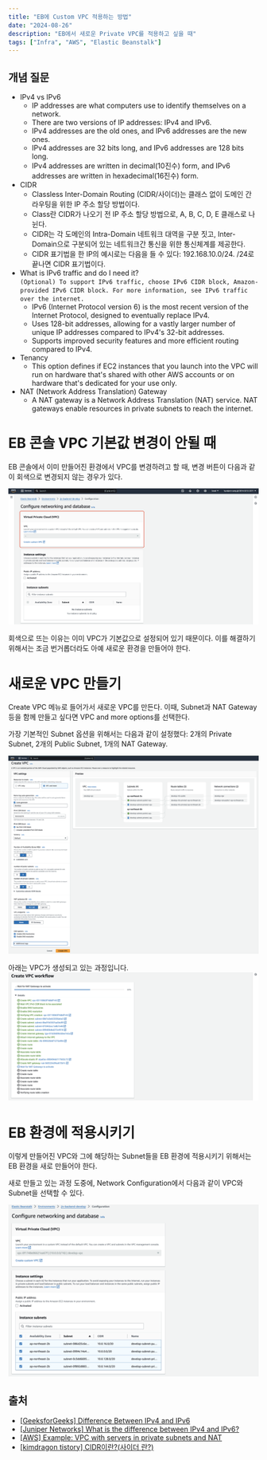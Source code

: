 ```yaml
---
title: "EB에 Custom VPC 적용하는 방법"
date: "2024-08-26"
description: "EB에서 새로운 Private VPC를 적용하고 싶을 때"
tags: ["Infra", "AWS", "Elastic Beanstalk"]
---
```


## 개념 질문
- IPv4 vs IPv6
    - IP addresses are what computers use to identify themselves on a network.
    - There are two versions of IP addresses: IPv4 and IPv6.
    - IPv4 addresses are the old ones, and IPv6 addresses are the new ones.
    - IPv4 addresses are 32 bits long, and IPv6 addresses are 128 bits long.
    - IPv4 addresses are written in decimal(10진수) form, and IPv6 addresses are written in hexadecimal(16진수) form.
- CIDR
    - Classless Inter-Domain Routing (CIDR/사이더)는 클래스 없이 도메인 간 라우팅을 위한 IP 주소 할당 방법이다.
    - Class란 CIDR가 나오기 전 IP 주소 할당 방법으로, A, B, C, D, E 클래스로 나뉜다.
    - CIDR는 각 도메인의 Intra-Domain 네트워크 대역을 구분 짓고, Inter-Domain으로 구분되어 있는 네트워크간 통신을 위한 통신체계를 제공한다.
    - CIDR 표기법을 한 IP의 예시로는 다음을 들 수 있다: 192.168.10.0/24. /24로 끝나면 CIDR 표기법이다.
- What is IPv6 traffic and do I need it?  
`(Optional) To support IPv6 traffic, choose IPv6 CIDR block, Amazon-provided IPv6 CIDR block. For more information, see IPv6 traffic over the internet.`
    - IPv6 (Internet Protocol version 6) is the most recent version of the Internet Protocol, designed to eventually replace IPv4.
    - Uses 128-bit addresses, allowing for a vastly larger number of unique IP addresses compared to IPv4's 32-bit addresses.
    - Supports improved security features and more efficient routing compared to IPv4.
- Tenancy
    - This option defines if EC2 instances that you launch into the VPC will run on hardware that's shared with other AWS accounts or on hardware that's dedicated for your use only.
- NAT (Network Address Translation) Gateway
    - A NAT gateway is a Network Address Translation (NAT) service. NAT gateways enable resources in private subnets to reach the internet.

# EB 콘솔 VPC 기본값 변경이 안될 때

EB 콘솔에서 이미 만들어진 환경에서 VPC를 변경하려고 할 때, 변경 버튼이 다음과 같이 회색으로 변경되지 않는 경우가 있다.

![grey](../../../images/infra/aws/vpc/vpcdefault.png)

회색으로 뜨는 이유는 이미 VPC가 기본값으로 설정되어 있기 때문이다. 이를 해결하기 위해서는 조금 번거롭더라도 아예 새로운 환경을 만들어야 한다.

# 새로운 VPC 만들기  
Create VPC 메뉴로 들어가서 새로운 VPC를 만든다. 이때, Subnet과 NAT Gateway 등을 함께 만들고 싶다면 VPC and more options를 선택한다.

가장 기본적인 Subnet 옵션을 위해서는 다음과 같이 설정했다: 2개의 Private Subnet, 2개의 Public Subnet, 1개의 NAT Gateway.

![vpc](../../../images/infra/aws/vpc/createvpc.png)

아래는 VPC가 생성되고 있는 과정입니다.  
![vpc2](../../../images/infra/aws/vpc/createvpc2.png)


# EB 환경에 적용시키기

이렇게 만들어진 VPC와 그에 해당하는 Subnet들을 EB 환경에 적용시키기 위해서는 EB 환경을 새로 만들어야 한다.

새로 만들고 있는 과정 도중에, Network Configuration에서 다음과 같이 VPC와 Subnet을 선택할 수 있다.

![ebconfig2](../../../images/infra/aws/vpc/EBconfig2.png)

## 출처
- [[GeeksforGeeks] Difference Between IPv4 and IPv6](https://www.geeksforgeeks.org/differences-between-ipv4-and-ipv6/)
- [[Juniper Networks] What is the difference between IPv4 and IPv6?](https://www.juniper.net/us/en/research-topics/what-is-ipv4-vs-ipv6.html)
- [[AWS] Example: VPC with servers in private subnets and NAT](https://docs.aws.amazon.com/vpc/latest/userguide/vpc-example-private-subnets-nat.html)
- [[kimdragon tistory] CIDR이란?(사이더 란?)](https://kim-dragon.tistory.com/9)